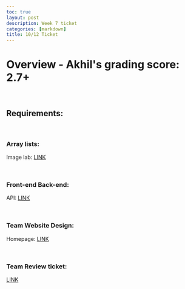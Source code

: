 ```yaml
---
toc: true
layout: post
description: Week 7 ticket
categories: [markdown]
title: 10/12 Ticket
---
```


# Overview - Akhil's grading score: 2.7+

<br>

## Requirements:

<br>

### Array lists:
Image lab: [LINK](https://tristancopley.github.io/dnhs-blog/jupyter/2022/10/05/arraylis.html)

<br>

### Front-end Back-end:
API: [LINK](https://github.com/AkhilNandhakumar/team-coders/tree/master/src/main/java/com/nighthawk/spring_portfolio/mvc/recipesl)

<br>

### Team Website Design:
Homepage: [LINK](https://www.figma.com/file/ShIV6SLOs8vvFg6k2c1QJQ/Untitled?node-id=0%3A3)

<br>

### Team Review ticket:
[LINK](https://github.com/AkhilNandhakumar/team-coders/issues/12)

<br>